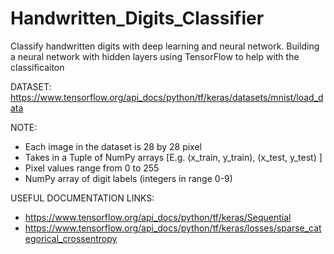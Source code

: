 # Handwritten_Digits_Classifier
Classify handwritten digits with deep learning and neural network.
Building a neural network with hidden layers using TensorFlow to help with the classificaiton


DATASET: https://www.tensorflow.org/api_docs/python/tf/keras/datasets/mnist/load_data

NOTE:
  - Each image in the dataset is 28 by 28 pixel
  - Takes in a Tuple of NumPy arrays [E.g. (x_train, y_train), (x_test, y_test) ]
  - Pixel values range from 0 to 255
  - NumPy array of digit labels (integers in range 0-9)
  
USEFUL DOCUMENTATION LINKS:
  - https://www.tensorflow.org/api_docs/python/tf/keras/Sequential
  - https://www.tensorflow.org/api_docs/python/tf/keras/losses/sparse_categorical_crossentropy
